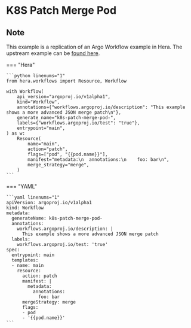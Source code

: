 # K8S Patch Merge Pod

## Note

This example is a replication of an Argo Workflow example in Hera.
The upstream example can be [found here](https://github.com/argoproj/argo-workflows/blob/main/examples/k8s-patch-merge-pod.yaml).




=== "Hera"

    ```python linenums="1"
    from hera.workflows import Resource, Workflow

    with Workflow(
        api_version="argoproj.io/v1alpha1",
        kind="Workflow",
        annotations={"workflows.argoproj.io/description": "This example shows a more advanced JSON merge patch\n"},
        generate_name="k8s-patch-merge-pod-",
        labels={"workflows.argoproj.io/test": "true"},
        entrypoint="main",
    ) as w:
        Resource(
            name="main",
            action="patch",
            flags=["pod", "{{pod.name}}"],
            manifest="metadata:\n  annotations:\n    foo: bar\n",
            merge_strategy="merge",
        )
    ```

=== "YAML"

    ```yaml linenums="1"
    apiVersion: argoproj.io/v1alpha1
    kind: Workflow
    metadata:
      generateName: k8s-patch-merge-pod-
      annotations:
        workflows.argoproj.io/description: |
          This example shows a more advanced JSON merge patch
      labels:
        workflows.argoproj.io/test: 'true'
    spec:
      entrypoint: main
      templates:
      - name: main
        resource:
          action: patch
          manifest: |
            metadata:
              annotations:
                foo: bar
          mergeStrategy: merge
          flags:
          - pod
          - '{{pod.name}}'
    ```

